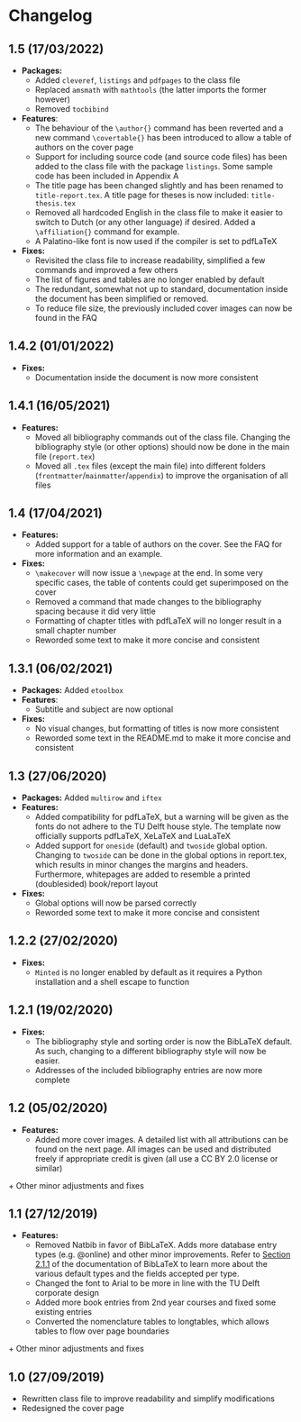 # Changelog

## 1.5 (17/03/2022)

* **Packages:**
  * Added `cleveref`, `listings` and `pdfpages` to the class file
  * Replaced `amsmath` with `mathtools` (the latter imports the former however)
  * Removed `tocbibind`
* **Features**:
  * The behaviour of the `\author{}` command has been reverted and a new command `\covertable{}` has been introduced to allow a table of authors on the cover page
  * Support for including source code (and source code files) has been added to the class file with the package `listings`. Some sample code has been included in Appendix A
  * The title page has been changed slightly and has been renamed to `title-report.tex`. A title page for theses is now included: `title-thesis.tex`
  * Removed all hardcoded English in the class file to make it easier to switch to Dutch (or any other language) if desired. Added a `\affiliation{}` command for example.
  * A Palatino-like font is now used if the compiler is set to pdfLaTeX
* **Fixes:**
  * Revisited the class file to increase readability, simplified a few commands and improved a few others
  * The list of figures and tables are no longer enabled by default
  * The redundant, somewhat not up to standard, documentation inside the document has been simplified or removed.
  * To reduce file size, the previously included cover images can now be found in the FAQ

## 1.4.2 (01/01/2022)

* **Fixes:**
  * Documentation inside the document is now more consistent

## 1.4.1 (16/05/2021)

* **Features:**
  * Moved all bibliography commands out of the class file. Changing the bibliography style (or other options) should now be done in the main file (`report.tex`)
  * Moved all `.tex` files (except the main file) into different folders (`frontmatter`/`mainmatter`/`appendix`) to improve the organisation of all files

## 1.4 (17/04/2021)

* **Features:**
  * Added support for a table of authors on the cover. See the FAQ for more information and an example.
* **Fixes:**
  * `\makecover` will now issue a `\newpage` at the end. In some very specific cases, the table of contents could get superimposed on the cover
  * Removed a command that made changes to the bibliography spacing because it did very little
  * Formatting of chapter titles with pdfLaTeX will no longer result in a small chapter number
  * Reworded some text to make it more concise and consistent

## 1.3.1 (06/02/2021)

* **Packages:** Added `etoolbox`
* **Features**:
  * Subtitle and subject are now optional
* **Fixes:**
  * No visual changes, but formatting of titles is now more consistent
  * Reworded some text in the README.md to make it more concise and consistent

## 1.3 (27/06/2020)

* **Packages:** Added `multirow` and `iftex`
* **Features:**
  * Added compatibility for pdfLaTeX, but a warning will be given as the fonts do not adhere to the TU Delft house style. The template now officially supports pdfLaTeX, XeLaTeX and LuaLaTeX
  * Added support for `oneside` (default) and `twoside` global option. Changing to `twoside` can be done in the global options in report.tex, which results in minor changes the margins and headers. Furthermore, whitepages are added to resemble a printed (doublesided) book/report layout
* **Fixes:**
  * Global options will now be parsed correctly
  * Reworded some text to make it more concise and consistent

## 1.2.2 (27/02/2020)

* **Fixes:**
  * `Minted` is no longer enabled by default as it requires a Python installation and a shell escape to function

## 1.2.1 (19/02/2020)

* **Fixes:**
  * The bibliography style and sorting order is now the BibLaTeX default. As such, changing to a different bibliography style will now be easier.
  * Addresses of the included bibliography entries are now more complete

## 1.2 (05/02/2020)

* **Features:**
  * Added more cover images. A detailed list with all attributions can be found on the next page. All images can be used and distributed freely if appropriate credit is given (all use a CC BY 2.0 license or similar)

\+ Other minor adjustments and fixes

## 1.1 (27/12/2019)

* **Features:**
  * Removed Natbib in favor of BibLaTeX. Adds more database entry types (e.g. @online) and other minor improvements. Refer to [Section 2.1.1](http://mirrors.ctan.org/macros/latex/contrib/biblatex/doc/biblatex.pdf#subsubsection.2.1.1) of the documentation of BibLaTeX to learn more about the various default types and the fields accepted per type.
  * Changed the font to Arial to be more in line with the TU Delft corporate design
  * Added more book entries from 2nd year courses and fixed some existing entries
  * Converted the nomenclature tables to longtables, which allows tables to flow over page boundaries

\+ Other minor adjustments and fixes

## 1.0 (27/09/2019)

* Rewritten class file to improve readability and simplify modifications
* Redesigned the cover page
